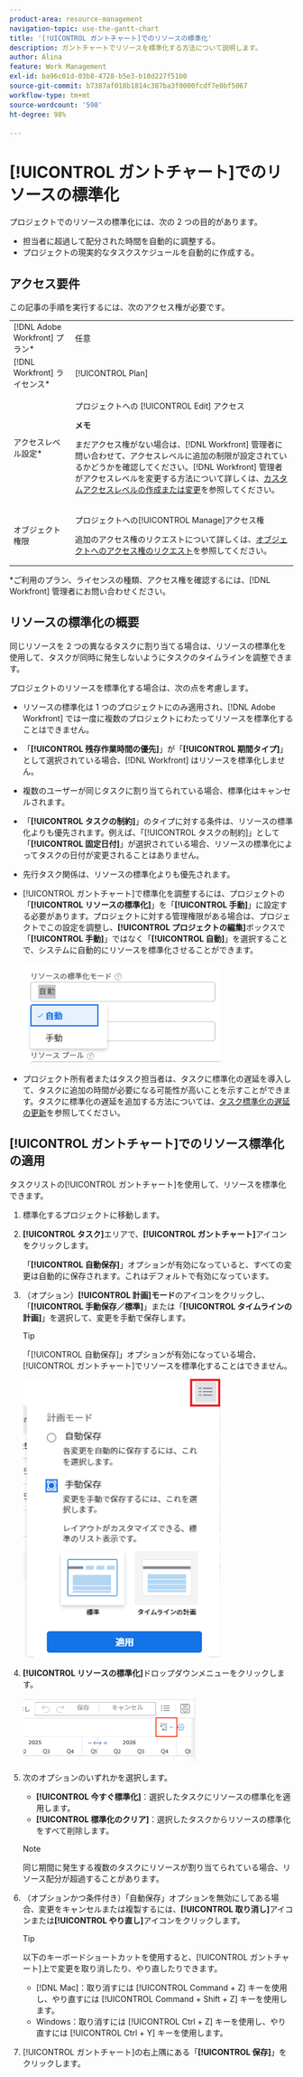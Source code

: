 ```yaml
---
product-area: resource-management
navigation-topic: use-the-gantt-chart
title: '[!UICONTROL ガントチャート]でのリソースの標準化'
description: ガントチャートでリソースを標準化する方法について説明します。
author: Alina
feature: Work Management
exl-id: ba96c01d-03b8-4728-b5e3-b10d227f51b0
source-git-commit: b7387af018b1814c387ba3f0000fcdf7e0bf5067
workflow-type: tm+mt
source-wordcount: '598'
ht-degree: 98%

---
```


# [!UICONTROL ガントチャート]でのリソースの標準化

プロジェクトでのリソースの標準化には、次の 2 つの目的があります。

* 担当者に超過して配分された時間を自動的に調整する。
* プロジェクトの現実的なタスクスケジュールを自動的に作成する。

## アクセス要件

この記事の手順を実行するには、次のアクセス権が必要です。

<table style="table-layout:auto"> 
 <col> 
 <col> 
 <tbody> 
  <tr> 
   <td role="rowheader">[!DNL Adobe Workfront] プラン*</td> 
   <td> <p>任意 </p> </td> 
  </tr> 
  <tr> 
   <td role="rowheader">[!DNL Workfront] ライセンス*</td> 
   <td> <p>[!UICONTROL Plan] </p> </td> 
  </tr> 
  <tr> 
   <td role="rowheader">アクセスレベル設定*</td> 
   <td> <p>プロジェクトへの [!UICONTROL Edit] アクセス</p> <p><b>メモ</b>

まだアクセス権がない場合は、[!DNL Workfront] 管理者に問い合わせて、アクセスレベルに追加の制限が設定されているかどうかを確認してください。[!DNL Workfront] 管理者がアクセスレベルを変更する方法について詳しくは、<a href="../../../administration-and-setup/add-users/configure-and-grant-access/create-modify-access-levels.md" class="MCXref xref">カスタムアクセスレベルの作成または変更</a>を参照してください。</p> </td>
</tr> 
  <tr> 
   <td role="rowheader">オブジェクト権限</td> 
   <td> <p>プロジェクトへの[!UICONTROL Manage]アクセス権</p> <p>追加のアクセス権のリクエストについて詳しくは、<a href="../../../workfront-basics/grant-and-request-access-to-objects/request-access.md" class="MCXref xref">オブジェクトへのアクセス権のリクエスト</a>を参照してください。</p> </td> 
  </tr> 
 </tbody> 
</table>

&#42;ご利用のプラン、ライセンスの種類、アクセス権を確認するには、[!DNL Workfront] 管理者にお問い合わせください。

## リソースの標準化の概要

同じリソースを 2 つの異なるタスクに割り当てる場合は、リソースの標準化を使用して、タスクが同時に発生しないようにタスクのタイムラインを調整できます。

プロジェクトのリソースを標準化する場合は、次の点を考慮します。

* リソースの標準化は 1 つのプロジェクトにのみ適用され、[!DNL Adobe Workfront] では一度に複数のプロジェクトにわたってリソースを標準化することはできません。
* 「**[!UICONTROL 残存作業時間の優先]**」が「**[!UICONTROL 期間タイプ]**」として選択されている場合、[!DNL Workfront] はリソースを標準化しません。
* 複数のユーザーが同じタスクに割り当てられている場合、標準化はキャンセルされます。
* 「**[!UICONTROL タスクの制約]**」のタイプに対する条件は、リソースの標準化よりも優先されます。例えば、「[!UICONTROL タスクの制約]」として「**[!UICONTROL 固定日付]**」が選択されている場合、リソースの標準化によってタスクの日付が変更されることはありません。
* 先行タスク関係は、リソースの標準化よりも優先されます。
* [!UICONTROL ガントチャート]で標準化を調整するには、プロジェクトの「**[!UICONTROL リソースの標準化]**」を「**[!UICONTROL 手動]**」に設定する必要があります。プロジェクトに対する管理権限がある場合は、プロジェクトでこの設定を調整し、**[!UICONTROL プロジェクトの編集]**&#x200B;ボックスで「**[!UICONTROL 手動]**」ではなく「**[!UICONTROL 自動]**」を選択することで、システムに自動的にリソースを標準化させることができます。

  ![&#x200B; リソースの標準化モード &#x200B;](assets/resource-leveling-mode-350x177.png)

* プロジェクト所有者またはタスク担当者は、タスクに標準化の遅延を導入して、タスクに追加の時間が必要になる可能性が高いことを示すことができます。タスクに標準化の遅延を追加する方法については、[タスク標準化の遅延の更新](../../../manage-work/tasks/task-information/task-leveling-delay.md)を参照してください。

## [!UICONTROL ガントチャート]でのリソース標準化の適用

タスクリストの[!UICONTROL ガントチャート]を使用して、リソースを標準化できます。

1. 標準化するプロジェクトに移動します。
1. **[!UICONTROL タスク]**&#x200B;エリアで、**[!UICONTROL ガントチャート]**&#x200B;アイコンをクリックします。

   「**[!UICONTROL 自動保存]**」オプションが有効になっていると、すべての変更は自動的に保存されます。これはデフォルトで有効になっています。

1. （オプション）**[!UICONTROL 計画]モード**&#x200B;のアイコンをクリックし、「**[!UICONTROL 手動保存／標準]**」または「**[!UICONTROL タイムラインの計画]**」を選択して、変更を手動で保存します。

   >[!TIP]
   >
   >「[!UICONTROL 自動保存]」オプションが有効になっている場合、[!UICONTROL ガントチャート]でリソースを標準化することはできません。

   ![&#x200B; 手動設定を有効にする &#x200B;](assets/manual-standard-setting-enabled-quicksilver-task-list-350x493.png)

1. **[!UICONTROL リソースの標準化]**&#x200B;ドロップダウンメニューをクリックします。

   ![Level_resouces.png](assets/level-resouces.png)

1. 次のオプションのいずれかを選択します。

   * **[!UICONTROL 今すぐ標準化]**：選択したタスクにリソースの標準化を適用します。
   * **[!UICONTROL 標準化のクリア]**：選択したタスクからリソースの標準化をすべて削除します。

   >[!NOTE]
   >
   >同じ期間に発生する複数のタスクにリソースが割り当てられている場合、リソース配分が超過することがあります。

1. （オプションかつ条件付き）「自動保存」オプションを無効にしてある場合、変更をキャンセルまたは複製するには、**[!UICONTROL 取り消し]**&#x200B;アイコンまたは&#x200B;**[!UICONTROL やり直し]**&#x200B;アイコンをクリックします。

   >[!TIP]
   >
   >以下のキーボードショートカットを使用すると、[!UICONTROL ガントチャート]上で変更を取り消したり、やり直したりできます。
   >
   >* [!DNL Mac]：取り消すには [!UICONTROL Command + Z] キーを使用し、やり直すには [!UICONTROL Command + Shift + Z] キーを使用します。
   >* Windows：取り消すには [!UICONTROL Ctrl + Z] キーを使用し、やり直すには [!UICONTROL Ctrl + Y] キーを使用します。


1. [!UICONTROL ガントチャート]の右上隅にある「**[!UICONTROL 保存]**」をクリックします。

<!--
<div data-mc-conditions="QuicksilverOrClassic.Draft mode">
<h2>Overview of Leveling Delay</h2>
<p data-mc-conditions="QuicksilverOrClassic.Draft mode">(NOTE: moved to its own article: /Content/Manage work/Tasks/Task information/task-leveling-delay.htm) </p>
<p>At times, there might be conflicts between task schedules on a project. You can level resources or address resource conflicts by rescheduling resources and tasks so that all tasks can be completed within a realistic schedule. </p>
<p>As the project manager, or the task assignee, you can also add a Leveling Delay on individual tasks to account for any resource or scheduling conflicts. In other words, a task might be scheduled with a delay to ensure that when Adobe Workfront levels the tasks a more realistic schedule overcomes resource conflicts.</p>
<p>To manually add a Leveling Delay to a task:</p>
<ol>
<li value="1">Navigate to a task for which you want to add a Leveling Delay.</li>
<li value="2"> <p data-mc-conditions="QuicksilverOrClassic.Quicksilver"> Click the <strong>More icon</strong> to the right of the task name, then click <strong>Edit</strong>. </p>  </li>
<li value="3">Click <strong>Settings</strong>.<br></li>
<li value="4">Specify the <strong>Leveling Delay</strong>, in hours.<br>This is the time that the resource will be delayed starting the task due to resource conflicts.</li>
<li value="5">Click <strong>Save Changes</strong>. </li>
</ol>
</div>
-->
